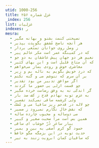 ```yaml
---
utid: 1000-256
title: غزل شماره ۲۵۶
_index: 256
list: غزلیات
indexes: ر
mesra:
  - نصیحتی کنمت بشنو و بهانه مگیر
  - هر آنچه ناصح مُشفق بگویدت بپذیر
  - ز وصل روی جوانان تمتّعی بردار
  - که در کمینگه عمر است مکر عالم پیر
  - نعیم هر دو جهان پیش عاشقان به دو جو
  - که آن متاع قلیل است و این بهای کثیر
  - معاشری خوش و رودی بساز می‌خواهم
  - که درد خویش بگویم به ناله بم و زیر
  - بر آن سرم که ننوشم می و گنه نکنم
  - اگر موافق تدبیر من بود تقدیر
  - چو قسمت ازلی بی حضور ما کردند
  - گر اندکی نه به وفق رضاست خرده مگیر
  - به عزم توبه نهادم قدح ز کف صد بار
  - ولی کرشمه ساقی نمی‌کند تقصیر
  - چو لاله در قدحم ریز ساقیا می و مُشک
  - که نقش خال نگارم نمی‌رود ز ضمیر
  - می دوساله و محبوب چارده ساله
  - همین بس است مرا صحبت صغیر و کبیر
  - بیار ساغر دُرّ خوشاب ای ساقی
  - حسود گو کرم آصفی به بین و بمیر
  - حدیث توبه در این بزمگه مگو حافظ
  - که ساقیان کمان ابرویت زنند به تیر
---
```

